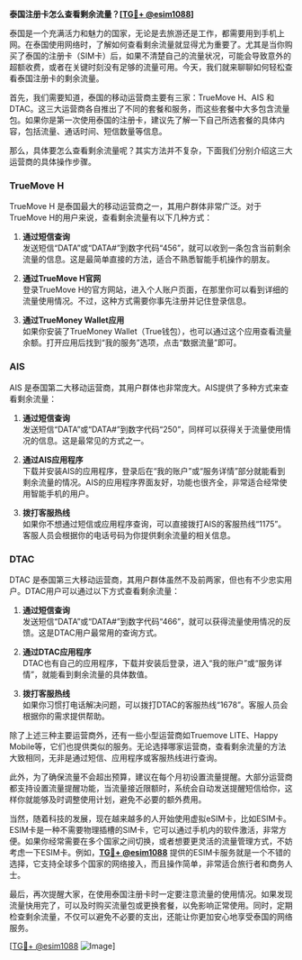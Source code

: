 **泰国注册卡怎么查看剩余流量？[[TG💪+ @esim1088](https://t.me/s/esim1088)]**

泰国是一个充满活力和魅力的国家，无论是去旅游还是工作，都需要用到手机上网。在泰国使用网络时，了解如何查看剩余流量就显得尤为重要了。尤其是当你购买了泰国的注册卡（SIM卡）后，如果不清楚自己的流量状况，可能会导致意外的超额收费，或者在关键时刻没有足够的流量可用。今天，我们就来聊聊如何轻松查看泰国注册卡的剩余流量。

首先，我们需要知道，泰国的移动运营商主要有三家：TrueMove H、AIS 和 DTAC。这三大运营商各自推出了不同的套餐和服务，而这些套餐中大多包含流量包。如果你是第一次使用泰国的注册卡，建议先了解一下自己所选套餐的具体内容，包括流量、通话时间、短信数量等信息。

那么，具体要怎么查看剩余流量呢？其实方法并不复杂，下面我们分别介绍这三大运营商的具体操作步骤。

### TrueMove H

TrueMove H 是泰国最大的移动运营商之一，其用户群体非常广泛。对于TrueMove H的用户来说，查看剩余流量有以下几种方式：

1. **通过短信查询**  
   发送短信“DATA”或“DATA#”到数字代码“456”，就可以收到一条包含当前剩余流量的信息。这是最简单直接的方法，适合不熟悉智能手机操作的朋友。

2. **通过TrueMove H官网**  
   登录TrueMove H的官方网站，进入个人账户页面，在那里你可以看到详细的流量使用情况。不过，这种方式需要你事先注册并记住登录信息。

3. **通过TrueMoney Wallet应用**  
   如果你安装了TrueMoney Wallet（True钱包），也可以通过这个应用查看流量余额。打开应用后找到“我的服务”选项，点击“数据流量”即可。

### AIS

AIS 是泰国第二大移动运营商，其用户群体也非常庞大。AIS提供了多种方式来查看剩余流量：

1. **通过短信查询**  
   发送短信“DATA”或“DATA#”到数字代码“250”，同样可以获得关于流量使用情况的信息。这是最常见的方式之一。

2. **通过AIS应用程序**  
   下载并安装AIS的应用程序，登录后在“我的账户”或“服务详情”部分就能看到剩余流量的情况。AIS的应用程序界面友好，功能也很齐全，非常适合经常使用智能手机的用户。

3. **拨打客服热线**  
   如果你不想通过短信或应用程序查询，可以直接拨打AIS的客服热线“1175”。客服人员会根据你的电话号码为你提供剩余流量的相关信息。

### DTAC

DTAC 是泰国第三大移动运营商，其用户群体虽然不及前两家，但也有不少忠实用户。DTAC用户可以通过以下方式查看剩余流量：

1. **通过短信查询**  
   发送短信“DATA”或“DATA#”到数字代码“466”，就可以获得流量使用情况的反馈。这是DTAC用户最常用的查询方式。

2. **通过DTAC应用程序**  
   DTAC也有自己的应用程序，下载并安装后登录，进入“我的账户”或“服务详情”，就能看到剩余流量的具体数值。

3. **拨打客服热线**  
   如果你习惯打电话解决问题，可以拨打DTAC的客服热线“1678”。客服人员会根据你的需求提供帮助。

除了上述三种主要运营商外，还有一些小型运营商如Truemove LITE、Happy Mobile等，它们也提供类似的服务。无论选择哪家运营商，查看剩余流量的方法大致相同，无非是通过短信、应用程序或客服热线进行查询。

此外，为了确保流量不会超出预算，建议在每个月初设置流量提醒。大部分运营商都支持设置流量提醒功能，当流量接近限额时，系统会自动发送提醒短信给你，这样你就能够及时调整使用计划，避免不必要的额外费用。

当然，随着科技的发展，现在越来越多的人开始使用虚拟eSIM卡，比如ESIM卡。ESIM卡是一种不需要物理插槽的SIM卡，它可以通过手机内的软件激活，非常方便。如果你经常需要在多个国家之间切换，或者想要更灵活的流量管理方式，不妨考虑一下ESIM卡。例如，**[TG💪+ @esim1088](https://t.me/s/esim1088)** 提供的ESIM卡服务就是一个不错的选择，它支持全球多个国家的网络接入，而且操作简单，非常适合旅行者和商务人士。

最后，再次提醒大家，在使用泰国注册卡时一定要注意流量的使用情况。如果发现流量快用完了，可以及时购买流量包或更换套餐，以免影响正常使用。同时，定期检查剩余流量，不仅可以避免不必要的支出，还能让你更加安心地享受泰国的网络服务。

[[TG💪+ @esim1088](https://t.me/s/esim1088) ![Image](https://i.postimg.cc/4NQfJmqS/Snipaste-2025-05-13-00-14-12.png)]